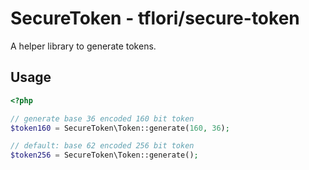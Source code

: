 # SecureToken - tflori/secure-token

A helper library to generate tokens.

## Usage

```php
<?php

// generate base 36 encoded 160 bit token 
$token160 = SecureToken\Token::generate(160, 36);

// default: base 62 encoded 256 bit token
$token256 = SecureToken\Token::generate();
```
